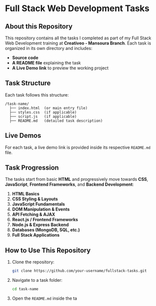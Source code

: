 # Full Stack Web Development Tasks

## About this Repository
This repository contains all the tasks I completed as part of my Full Stack Web Development training at **Creativeo - Mansoura Branch**. Each task is organized in its own directory and includes:
- **Source code**
- **A README file** explaining the task
- **A Live Demo link** to preview the working project

## Task Structure
Each task follows this structure:
```
/task-name/
  ├── index.html  (or main entry file)
  ├── styles.css  (if applicable)
  ├── script.js   (if applicable)
  ├── README.md   (detailed task description)
```

## Live Demos
For each task, a live demo link is provided inside its respective `README.md` file.

## Task Progression
The tasks start from basic **HTML** and progressively move towards **CSS**, **JavaScript**, **Frontend Frameworks**, and **Backend Development**:

1. **HTML Basics**
2. **CSS Styling & Layouts**
3. **JavaScript Fundamentals**
4. **DOM Manipulation & Events**
5. **API Fetching & AJAX**
6. **React.js / Frontend Frameworks**
7. **Node.js & Express Backend**
8. **Databases (MongoDB, SQL, etc.)**
9. **Full Stack Applications**

## How to Use This Repository
1. Clone the repository:
   ```sh
   git clone https://github.com/your-username/fullstack-tasks.git
   ```
2. Navigate to a task folder:
   ```sh
   cd task-name
   ```
3. Open the `README.md` inside the ta
